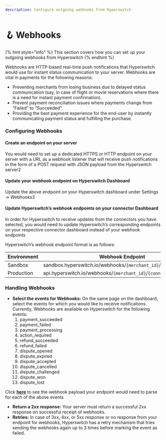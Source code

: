 ```yaml
---
description: Configure outgoing webhooks from Hyperswitch
---
```


# 🪝 Webhooks

{% hint style="info" %}
This section covers how you can set up your outgoing webhooks from Hyperswitch
{% endhint %}

Webhooks are HTTP-based real-time push notifications that Hyperswitch would use for instant status communication to your server. Webhooks are vital in payments for the following reasons:

* Preventing merchants from losing business due to delayed status communication (say, in case of flight or movie reservations where there is a need for instant payment confirmation).
* Prevent payment reconciliation issues where payments change from “Failed” to “Succeeded”.
* Providing the best payment experience for the end-user by instantly communicating payment status and fulfilling the purchase.

### [​](https://api-reference.hyperswitch.io/essentials/webhooks#configuring-webhooks)Configuring Webhooks <a href="#configuring-webhooks" id="configuring-webhooks"></a>

#### Create an endpoint on your server

You would need to set up a dedicated HTTPS or HTTP endpoint on your server with a URL as a webhook listener that will receive push notifications in the form of a POST request with JSON payload from the Hyperswitch server2

#### Update your webhook endpoint on Hyperswitch Dashboard

Update the above endpoint on your Hyperswitch dashboard under Settings -> Webhooks3

#### Update Hyperswitch’s webhook endpoints on your connector Dashboard

In order for Hyperswitch to receive updates from the connectors you have selected, you would need to update Hyperswitch’s corresponding endpoints on your respective connector dashboard instead of your webhook endpoints

Hyperswitch’s webhook endpoint format is as follows:

| Environment | Webhook Endpoint                                                   |
| ----------- | ------------------------------------------------------------------ |
| Sandbox     | sandbox.hyperswitch.io/webhooks/`{merchant_id}`/`{connector_name}` |
| Production  | api.hyperswitch.io/webhooks/`{merchant_id}`/`{connector_name}`     |

### [​](https://api-reference.hyperswitch.io/essentials/webhooks#handling-webhooks)Handling Webhooks <a href="#handling-webhooks" id="handling-webhooks"></a>

* **Select the events for Webhooks:** On the same page on the dashboard, select the events for which you would like to receive notifications. Currently, Webhooks are available on Hyperswitch for the following events:
  1. payment\_succeeded
  2. payment\_failed
  3. payment\_processing
  4. action\_required
  5. refund\_succeeded
  6. refund\_failed
  7. dispute\_opened
  8. dispute\_expired
  9. dispute\_accepted
  10. dispute\_cancelled
  11. dispute\_challenged
  12. dispute\_won
  13. dispute\_lost

Click [**here**](https://juspay-78.mintlify.app/api-reference/schemas/outgoing--webhook) to see the webhook payload your endpoint would need to parse for each of the above events

* **Return a 2xx response:** Your server must return a successful 2xx response on successful receipt of webhooks.
* **Retries:** In case of 3xx, 4xx, or 5xx response or no response from your endpoint for webhooks, Hyperswitch has a retry mechanism that tries sending the webhooks again up to 3 times before marking the event as failed.
